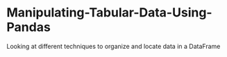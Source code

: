 # Manipulating-Tabular-Data-Using-Pandas
Looking at different techniques to organize and locate data in a DataFrame
